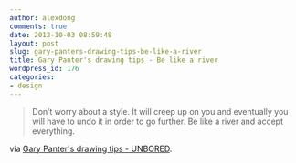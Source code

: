 ```yaml
---
author: alexdong
comments: true
date: 2012-10-03 08:59:48
layout: post
slug: gary-panters-drawing-tips-be-like-a-river
title: Gary Panter's drawing tips - Be like a river
wordpress_id: 176
categories:
- design
---
```


> Don’t worry about a style. It will creep up on you and eventually you will have to undo it in order to go further. Be like a river and accept everything.


via [Gary Panter's drawing tips - UNBORED](http://unbored.net/gary-panters-drawing-tips/).
